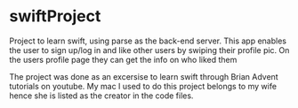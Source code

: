 # swiftProject
Project to learn swift, using parse as the back-end server. 
This app enables the user to sign up/log in and like other users by swiping their profile pic.
On the users profile page they can get the info on who liked them

The project was done as an excersise to learn swift through Brian Advent tutorials on youtube. My mac I used to do this project belongs to my wife hence she is listed as the creator in the code files.
